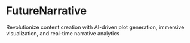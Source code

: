 # FutureNarrative
Revolutionize content creation with AI-driven plot generation, immersive visualization, and real-time narrative analytics
